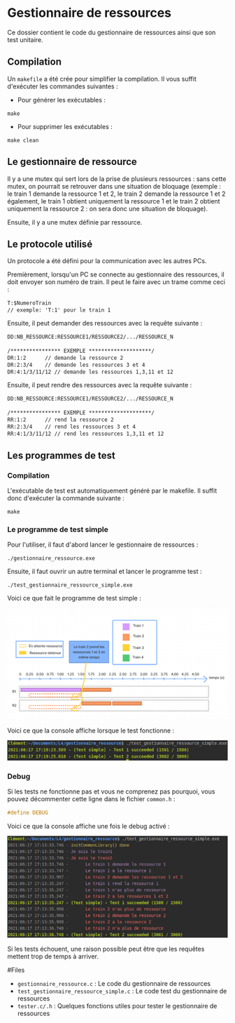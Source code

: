 # Gestionnaire de ressources

Ce dossier contient le code du gestionnaire de ressources ainsi que son test unitaire.

## Compilation

Un `makefile` a été crée pour simplifier la compilation. Il vous suffit d'exécuter les 
commandes suivantes :

- Pour générer les exécutables : 
```shell
make
```

- Pour supprimer les exécutables : 
```shell
make clean
```


## Le gestionnaire de ressource

Il y a une mutex qui sert lors de la prise de plusieurs ressources : sans cette mutex, on pourrait se 
retrouver dans une situation de bloquage (exemple : le train 1 demande la ressource 1 et 2, 
le train 2 demande la ressource 1 et 2 également, le train 1 obtient uniquement la 
ressource 1 et le train 2 obtient uniquement la ressource 2 : on sera donc une situation 
de bloquage).

Ensuite, il y a une mutex définie par ressource.

## Le protocole utilisé

Un protocole a été défini pour la communication avec les autres PCs.

Premièrement, lorsqu'un PC se connecte au gestionnaire des ressources, il doit envoyer son numéro de train.
Il peut le faire avec un trame comme ceci :
```
T:$NumeroTrain
// exemple: 'T:1' pour le train 1
```

Ensuite, il peut demander des ressources avec la requête suivante :

```
DD:NB_RESSOURCE:RESSOURCE1/RESSOURCE2/.../RESSOURCE_N

/**************** EXEMPLE ********************/
DR:1:2      // demande la ressource 2
DR:2:3/4    // demande les ressources 3 et 4
DR:4:1/3/11/12 // demande les ressources 1,3,11 et 12
```

Ensuite, il peut rendre des ressources avec la requête suivante :

```
DD:NB_RESSOURCE:RESSOURCE1/RESSOURCE2/.../RESSOURCE_N

/**************** EXEMPLE ********************/
RR:1:2      // rend la ressource 2
RR:2:3/4    // rend les ressources 3 et 4
RR:4:1/3/11/12 // rend les ressources 1,3,11 et 12
```

## Les programmes de test

### Compilation

L'exécutable de test est automatiquement généré par le makefile. Il suffit donc d'exécuter la commande suivante :

```shell
make
```

### Le programme de test simple

Pour l'utiliser, il faut d'abord lancer le gestionnaire de ressources :

```shell
./gestionnaire_ressource.exe
```

Ensuite, il faut ouvrir un autre terminal et lancer le programme test :

```shell
./test_gestionnaire_ressource_simple.exe
```

Voici ce que fait le programme de test simple :

![Explications test simple](./res/explications_test_simple.png)

Voici ce que la console affiche lorsque le test fonctionne :

![Resultat test simple](./res/capture_test_simple.png)

### Debug

Si les tests ne fonctionne pas et vous ne comprenez pas pourquoi, vous pouvez décommenter cette ligne dans le fichier 
`common.h` :

```c
#define DEBUG
```

Voici ce que la console affiche une fois le debug activé :

![Resultat test simple](./res/debug_test_simple.png)

Si les tests échouent, une raison possible peut être que les requêtes mettent trop de temps à arriver.

#Files

- `gestionnaire_ressource.c` : Le code du gestionnaire de ressources
- `test_gestionnaire_ressource_simple.c` : Le code test du gestionnaire de ressources
- `tester.c/.h` : Quelques fonctions utiles pour tester le gestionnaire de ressources
